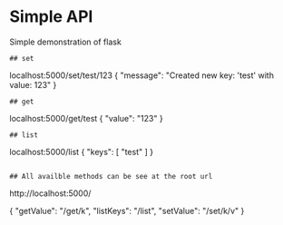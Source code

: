 # Simple API
Simple demonstration of flask

```
## set
```
localhost:5000/set/test/123
{
  "message": "Created new key: 'test' with value: 123"
}
```
## get
```
localhost:5000/get/test
{
  "value": "123"
}
```
## list
```
localhost:5000/list
{
  "keys": [
    "test"
  ]
}
```

## All availble methods can be see at the root url

```
http://localhost:5000/

{
  "getValue": "/get/k", 
  "listKeys": "/list", 
  "setValue": "/set/k/v"
}

```

